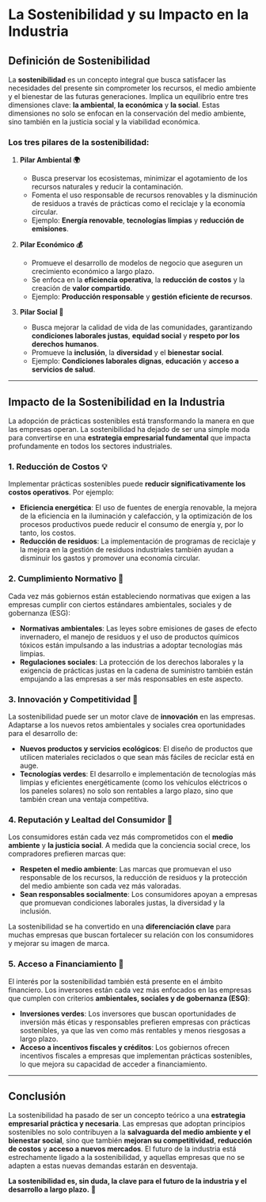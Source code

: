 # **La Sostenibilidad y su Impacto en la Industria**

## **Definición de Sostenibilidad**

La **sostenibilidad** es un concepto integral que busca satisfacer las necesidades del presente sin comprometer los recursos, el medio ambiente y el bienestar de las futuras generaciones. Implica un equilibrio entre tres dimensiones clave: **la ambiental**, **la económica** y **la social**. Estas dimensiones no solo se enfocan en la conservación del medio ambiente, sino también en la justicia social y la viabilidad económica.

### **Los tres pilares de la sostenibilidad:**

1. **Pilar Ambiental 🌍**
    - Busca preservar los ecosistemas, minimizar el agotamiento de los recursos naturales y reducir la contaminación.  
    - Fomenta el uso responsable de recursos renovables y la disminución de residuos a través de prácticas como el reciclaje y la economía circular.  
    - Ejemplo: **Energía renovable**, **tecnologías limpias** y **reducción de emisiones**.

2. **Pilar Económico 💰**
    - Promueve el desarrollo de modelos de negocio que aseguren un crecimiento económico a largo plazo.  
    - Se enfoca en la **eficiencia operativa**, la **reducción de costos** y la creación de **valor compartido**.  
    - Ejemplo: **Producción responsable** y **gestión eficiente de recursos**.

3. **Pilar Social 👥**
    - Busca mejorar la calidad de vida de las comunidades, garantizando **condiciones laborales justas**, **equidad social** y **respeto por los derechos humanos**.  
    - Promueve la **inclusión**, la **diversidad** y el **bienestar social**.  
    - Ejemplo: **Condiciones laborales dignas**, **educación** y **acceso a servicios de salud**.

---

## **Impacto de la Sostenibilidad en la Industria**

La adopción de prácticas sostenibles está transformando la manera en que las empresas operan. La sostenibilidad ha dejado de ser una simple moda para convertirse en una **estrategia empresarial fundamental** que impacta profundamente en todos los sectores industriales.

### **1. Reducción de Costos 💡**
Implementar prácticas sostenibles puede **reducir significativamente los costos operativos**. Por ejemplo:
- **Eficiencia energética**: El uso de fuentes de energía renovable, la mejora de la eficiencia en la iluminación y calefacción, y la optimización de los procesos productivos puede reducir el consumo de energía y, por lo tanto, los costos.
- **Reducción de residuos**: La implementación de programas de reciclaje y la mejora en la gestión de residuos industriales también ayudan a disminuir los gastos y promover una economía circular.

### **2. Cumplimiento Normativo 📜**
Cada vez más gobiernos están estableciendo normativas que exigen a las empresas cumplir con ciertos estándares ambientales, sociales y de gobernanza (ESG):
- **Normativas ambientales**: Las leyes sobre emisiones de gases de efecto invernadero, el manejo de residuos y el uso de productos químicos tóxicos están impulsando a las industrias a adoptar tecnologías más limpias.
- **Regulaciones sociales**: La protección de los derechos laborales y la exigencia de prácticas justas en la cadena de suministro también están empujando a las empresas a ser más responsables en este aspecto.

### **3. Innovación y Competitividad 🚀**
La sostenibilidad puede ser un motor clave de **innovación** en las empresas. Adaptarse a los nuevos retos ambientales y sociales crea oportunidades para el desarrollo de:
- **Nuevos productos y servicios ecológicos**: El diseño de productos que utilicen materiales reciclados o que sean más fáciles de reciclar está en auge.
- **Tecnologías verdes**: El desarrollo e implementación de tecnologías más limpias y eficientes energéticamente (como los vehículos eléctricos o los paneles solares) no solo son rentables a largo plazo, sino que también crean una ventaja competitiva.

### **4. Reputación y Lealtad del Consumidor 🤝**
Los consumidores están cada vez más comprometidos con el **medio ambiente** y **la justicia social**. A medida que la conciencia social crece, los compradores prefieren marcas que:
- **Respeten el medio ambiente**: Las marcas que promuevan el uso responsable de los recursos, la reducción de residuos y la protección del medio ambiente son cada vez más valoradas.
- **Sean responsables socialmente**: Los consumidores apoyan a empresas que promuevan condiciones laborales justas, la diversidad y la inclusión.

La sostenibilidad se ha convertido en una **diferenciación clave** para muchas empresas que buscan fortalecer su relación con los consumidores y mejorar su imagen de marca.

### **5. Acceso a Financiamiento 💼**
El interés por la sostenibilidad también está presente en el ámbito financiero. Los inversores están cada vez más enfocados en las empresas que cumplen con criterios **ambientales, sociales y de gobernanza (ESG)**:
- **Inversiones verdes**: Los inversores que buscan oportunidades de inversión más éticas y responsables prefieren empresas con prácticas sostenibles, ya que las ven como más rentables y menos riesgosas a largo plazo.
- **Acceso a incentivos fiscales y créditos**: Los gobiernos ofrecen incentivos fiscales a empresas que implementan prácticas sostenibles, lo que mejora su capacidad de acceder a financiamiento.

---

## **Conclusión**

La sostenibilidad ha pasado de ser un concepto teórico a una **estrategia empresarial práctica y necesaria**. Las empresas que adoptan principios sostenibles no solo contribuyen a la **salvaguarda del medio ambiente y el bienestar social**, sino que también **mejoran su competitividad**, **reducción de costos** y **acceso a nuevos mercados**. El futuro de la industria está estrechamente ligado a la sostenibilidad, y aquellas empresas que no se adapten a estas nuevas demandas estarán en desventaja.

**La sostenibilidad es, sin duda, la clave para el futuro de la industria y el desarrollo a largo plazo.** 🌱
